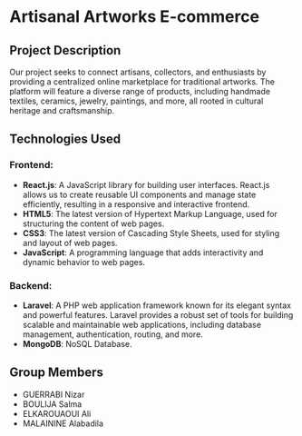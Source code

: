 # Artisanal Artworks E-commerce

## Project Description

Our project seeks to connect artisans, collectors, and enthusiasts by providing a centralized online marketplace for traditional artworks. The platform will feature a diverse range of products, including handmade textiles, ceramics, jewelry, paintings, and more, all rooted in cultural heritage and craftsmanship.

## Technologies Used

### Frontend:

- **React.js**: A JavaScript library for building user interfaces. React.js allows us to create reusable UI components and manage state efficiently, resulting in a responsive and interactive frontend.
- **HTML5**: The latest version of Hypertext Markup Language, used for structuring the content of web pages.
- **CSS3**: The latest version of Cascading Style Sheets, used for styling and layout of web pages.
- **JavaScript**: A programming language that adds interactivity and dynamic behavior to web pages.

### Backend:

- **Laravel**: A PHP web application framework known for its elegant syntax and powerful features. Laravel provides a robust set of tools for building scalable and maintainable web applications, including database management, authentication, routing, and more.
- **MongoDB**: NoSQL Database.

## Group Members

- GUERRABI Nizar
- BOULIJA Salma
- ELKAROUAOUI Ali
- MALAININE Alabadila

